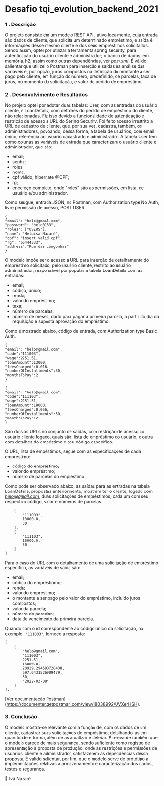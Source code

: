 # Desafio tqi_evolution_backend_2021

### 1 . Descrição 
O projeto consiste em um modelo REST API , ativo localmente, cuja entrada são dados de cliente, que solicita um determinado empréstimo, e saída é informações desse mesmo cliente e dos seus empréstimos solicitados. Sendo assim, optei por utilizar a ferramenta spring security, para autenticação do usuário cliente e administrador; o banco de dados, em memória, h2; assim como outras dependências, ver *pom.xml*. É válido salientar que utilizei o Postman para inserção e saídas na análise das variáveis e, por opção, juros compostos na definição do montante a ser pago pelo cliente, em função do número, predefinido, de parcelas, taxa de juros, no momento da solicitação, e valor do pedido de empréstimo.

### 2 . Desenvolvimento e Resultados

No projeto optei por adotar duas tabelas: User, com as entradas do usuário cliente, e LoanDetails, com detalhes do pedido de empréstimo do cliente, não relacionadas. Fiz isso devido a funcionalidade de autenticação e restrição de acesso a URL do Spring Security.
Foi feito acesso irrestrito a URL de cadastro de cliente, que, por sua vez, cadastra, também, os administradores, povoando, dessa forma, a tabela de usuários, com email único, referência ao usuário cadastrado e administrador. 
A tabela User tem como colunas as variáveis de entrada que caracterizam o usuário cliente e administrador, que são:
  * email;
  * senha;
  * roles
  * nome;
  * cpf válido, hibernate @CPF;
  * rg;
  * encereço completo,
onde "roles" são as permissões, em lista, de usuário e/ou administrador.

Como seugue, entrada JSON, no Postman, com Authorization type No Auth, livre permissão de acesso, POST USER.

```
{
"email": "helo@gmail.com",
"password": "helo0133",
"roles": ["USERS"],
"name": "Heloisa Nazaré",
"cpf": "insert valid cpf",
"rg": "56444333",
"address":"Rua das congonhas"
}
```

O modelo impõe ser o acesso a URL para inserção de detalhamento do empréstimo solicitado, pelo usuário cliente, restrito ao usuário administrador, responsável por popular a tabela LoanDetails com as entradas:
  * email;
  * código, único;
  * renda;
  * valor do empréstimo;
  * taxa;
  * número de parcelas;
  * número de meses, dado para pagar a primeira parcela, a partir do dia da requisição e suposta aprovação do empréstimo.

Como é mostrado abaixo, código de entrada, com Authorization type Basic Auth.
```  
{
"email": "helo@gmail.com",
"code":"111003",
"wage":2251.51,
"loanAmount":13000,
"feesCharged":0.016,
"numberOfInstallments":30,
"monthsToPay":2
}  
```
```
{
"email": "helo@gmail.com",
"code":"111103",
"wage":2251.51,
"loanAmount":18000,
"feesCharged":0.056,
"numberOfInstallments":50,
"monthsToPay":2
}
```

São dois os URLs no conjunto de saídas, com restrição de acesso ao usuário cliente logado, quais são: lista de empréstimo do usuário, e outra com detalhes do empéstimo e seu código específico.

O URL, lista de empéstimos, segue com as especificações de cada empréstimo:

 * código do empréstimo;
 * valor do empréstimo;
 * número de parcelas do emprestimo.

Como pode ser observado abaixo, as saídas para as entradas na tabela LoanDetails, propostas anteriormente,  mostram ter o cliente, logado com *helo@gmail.com*, duas solicitações de empréstimos, cada um com seu respectivo código, valor e números de parcelas.

```[
    [
        "111003",
        13000.0,
        30
    ],
    [
        "111103",
        18000.0,
        50
    ]
]
```
Para o caso do URL com o detalhamento de uma solicitação de empréstimo específico, as variáveis de saída são:
  * email;
  * código do empréstiomo;
  * renda;
  * valor do empréstimo;
  * o montante a ser pago pelo valor do empréstimo, incluido juros compostos;
  * valor da parcela;
  * número de parcelas;
  * data de vencimento da primeira parcela.

Quando com o id correspondente ao código único da solicitação, no exemplo ```  "111003" ```, fornece a resposta:

```
[
    [
        "helo@gmail.com",
        "111003",
        2251.51,
        13000.0,
        20929.294580728438,
        697.6431526909479,
        30,
        "2022-03-08"
    ]
].
```
[Ver documentação Postman] (https://documenter.getpostman.com/view/18038992/UVXerHSH).

### 3. Conclusão 

O modelo mostra-se relevante com a função de, com os dados de um cliente, cadastrar suas solicitações de empréstimo, detalhando-as em quantidade e forma, além de as atualizar e deletar. É relevante também que o modelo carece de mais segurança, sendo suficiente como registro de apresentação à proposta de produção, onde as restrições e permissões de usuários, cliente e administrador, satisfazerem as dependências dessa proposta. É valido salientar, por fim, que o modelo serve de protótipo a implementações relativas a armazenamento e caracterização dos dados, testes e segurança.

:hammer: Ivã Nazaré


